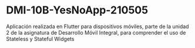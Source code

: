 # DMI-10B-YesNoApp-210505
Aplicación realizada en Flutter para dispositivos móviles, parte de la unidad 2 de la asignatura de Desarrollo Móvil Integral, para comprender el uso de Stateless y Stateful Widgets
